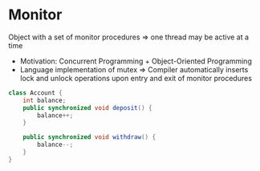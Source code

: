 # Monitor

Object with a set of monitor procedures => one thread may be active at a time
* Motivation: Concurrent Programming + Object-Oriented Programming
* Language implementation of mutex => Compiler automatically inserts lock and unlock operations upon entry and exit of monitor procedures

```java
class Account {
    int balance;
    public synchronized void deposit() {
        balance++;
    }

    public synchronized void withdraw() {
        balance--;
    }
}
```
